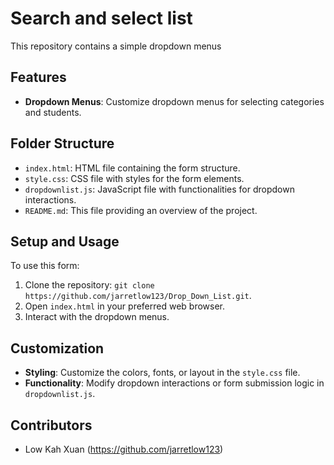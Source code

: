 # Search and select list

This repository contains a simple dropdown menus

## Features

- **Dropdown Menus**: Customize dropdown menus for selecting categories and students.

## Folder Structure

- `index.html`: HTML file containing the form structure.
- `style.css`: CSS file with styles for the form elements.
- `dropdownlist.js`: JavaScript file with functionalities for dropdown interactions.
- `README.md`: This file providing an overview of the project.

## Setup and Usage

To use this form:

1. Clone the repository: `git clone https://github.com/jarretlow123/Drop_Down_List.git`.
2. Open `index.html` in your preferred web browser.
3. Interact with the dropdown menus.

## Customization

- **Styling**: Customize the colors, fonts, or layout in the `style.css` file.
- **Functionality**: Modify dropdown interactions or form submission logic in `dropdownlist.js`.

## Contributors

- Low Kah Xuan (https://github.com/jarretlow123)
